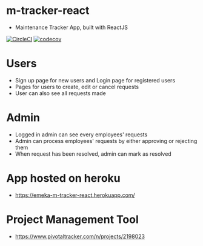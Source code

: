 # m-tracker-react

- Maintenance Tracker App, built with ReactJS

[![CircleCI](https://circleci.com/gh/emekafredy/m-tracker-react.svg?style=svg)](https://circleci.com/gh/emekafredy/m-tracker-react)
[![codecov](https://codecov.io/gh/emekafredy/m-tracker-react/branch/develop/graph/badge.svg)](https://codecov.io/gh/emekafredy/m-tracker-react)


# Users

- Sign up page for new users and Login page for registered users
- Pages for users to create, edit or cancel requests
- User can also see all requests made


# Admin

- Logged in admin can see every employees' requests
- Admin can process employees' requests by either approving or rejecting them
- When request has been resolved, admin can mark as resolved


# App hosted on heroku
- https://emeka-m-tracker-react.herokuapp.com/


# Project Management Tool

- https://www.pivotaltracker.com/n/projects/2198023
